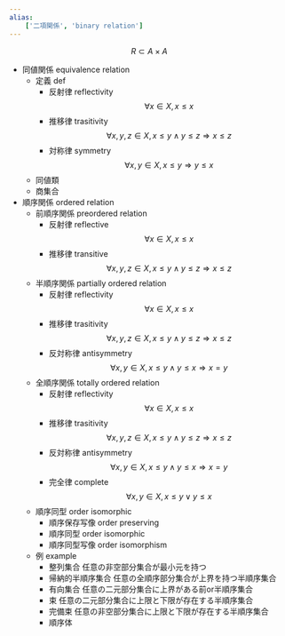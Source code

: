 ```yaml
---
alias:
    ['二項関係', 'binary relation']
---
```

$$
R \subset A \times A
$$
- 同値関係 equivalence relation
    - 定義 def
        - 反射律 reflectivity
            $$
            \forall x \in X, x \leq x
            $$
        - 推移律 trasitivity
            $$
            \forall x, y, z \in X, x \leq y \land y \leq z \Rightarrow x \leq z
            $$
        - 対称律 symmetry
            $$
            \forall x, y \in X, x \leq y \Rightarrow y \leq x
            $$
    - 同値類
    - 商集合
- 順序関係 ordered relation
    - 前順序関係 preordered relation
        - 反射律 reflective
            $$
            \forall x \in X, x \leq x
            $$
        - 推移律 transitive
            $$
            \forall x, y, z \in X, x \leq y \land y \leq z \Rightarrow x \leq z
            $$
    - 半順序関係 partially ordered relation
        - 反射律 reflectivity
            $$
            \forall x \in X, x \leq x
            $$
        - 推移律 trasitivity
            $$
            \forall x, y, z \in X, x \leq y \land y \leq z \Rightarrow x \leq z
            $$
        - 反対称律 antisymmetry
            $$
            \forall x, y \in X, x \leq y \land y \leq x \Rightarrow x = y
            $$
    - 全順序関係 totally ordered relation
        - 反射律 reflectivity
            $$
            \forall x \in X, x \leq x
            $$
        - 推移律 trasitivity
            $$
            \forall x, y, z \in X, x \leq y \land y \leq z \Rightarrow x \leq z
            $$
        - 反対称律 antisymmetry
            $$
            \forall x, y \in X, x \leq y \land y \leq x \Rightarrow x = y
            $$
        - 完全律 complete
            $$
            \forall x, y \in X, x \leq y \lor y \leq x
            $$
    - 順序同型 order isomorphic
        - 順序保存写像 order preserving
        - 順序同型 order isomorphic
        - 順序同型写像 order isomorphism
    - 例 example
        - 整列集合
            任意の非空部分集合が最小元を持つ
        - 帰納的半順序集合
            任意の全順序部分集合が上界を持つ半順序集合
        - 有向集合
            任意の二元部分集合に上界がある前or半順序集合
        - 束
            任意の二元部分集合に上限と下限が存在する半順序集合
        - 完備束
            任意の非空部分集合に上限と下限が存在する半順序集合
        - 順序体